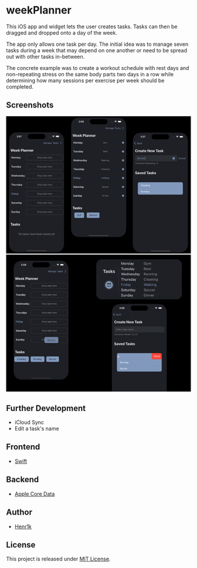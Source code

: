 # weekPlanner

This iOS app and widget lets the user creates tasks. Tasks can then be dragged and dropped onto a day of the week.

The app only allows one task per day. The initial idea was to manage seven tasks during a week that may depend on one another or need to be spread out with other tasks in-between.

The concrete example was to create a workout schedule with rest days and non-repeating stress on the same body parts two days in a row while determining how many sessions per exercise per week should be completed.

## Screenshots

![Basic Screens](/screens/one.png?raw=true "Basic screens")
<br />
![Other features](/screens/two.png?raw=true "Other features")



## Further Development
- iCloud Sync
- Edit a task's name

## Frontend
- <a href="https://developer.apple.com/swift/" target="_blank">Swift</a>


## Backend
- <a href="https://developer.apple.com/documentation/coredata/" target="_blank">Apple Core Data</a>

## Author
- <a href="https://henr1k.com/" target="_blank">Henr1k</a>

## License
This project is released under [MIT License](LICENSE).
